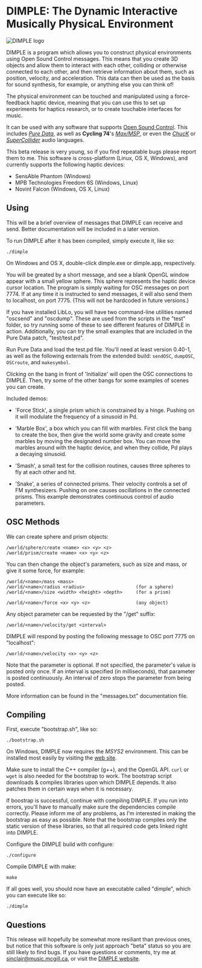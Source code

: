 
DIMPLE: The Dynamic Interactive Musically PhysicaL Environment
==============================================================

![DIMPLE logo](./icon/dimple_sphere.png)

DIMPLE is a program which allows you to construct physical
environments using Open Sound Control messages.  This means that you
create 3D objects and allow them to interact with each other,
colliding or otherwise connected to each other, and then retrieve
information about them, such as position, velocity, and acceleration.
This data can then be used as the basis for sound synthesis, for
example, or anything else you can think of!

The physical environment can be touched and manipulated using a
force-feedback haptic device, meaning that you can use this to set up
experiments for haptics research, or to create touchable interfaces
for music.

It can be used with any software that supports [Open Sound
Control](http://opensoundcontrol.org).  This includes [_Pure
Data_](http://puredata.info), as well as **Cycling 74**'s
[_Max/MSP_](http://cycling74.com), or even the
[_ChucK_](http://chuck.cs.princeton.edu/) or
[_SuperCollider_](http://supercollider.sourceforge.net/) audio
languages.

This beta release is very young, so if you find repeatable bugs please
report them to me.  This software is cross-platform (Linux, OS X,
Windows), and currently supports the following haptic devices:

- SensAble Phantom (Windows)
- MPB Technologies Freedom 6S (Windows, Linux)
- Novint Falcon (Windows, OS X, Linux)


Using
-----

This will be a brief overview of messages that DIMPLE can receive
and send.  Better documentation will be included in a later version.

To run DIMPLE after it has been compiled, simply execute it, like so:

    ./dimple

On Windows and OS X, double-click dimple.exe or dimple.app,
respectively.

You will be greated by a short message, and see a blank OpenGL window
appear with a small yellow sphere.  This sphere represents the haptic
device cursor location.  The program is simply waiting for OSC
messages on port 7774.  If at any time it is instructed to send
messages, it will also send them to localhost, on port 7775.  (This
will not be hardcoded in future versions.)

If you have installed LibLo, you will have two command-line utilities
named "oscsend" and "oscdump".  These are used from the scripts in the
"test" folder, so try running some of these to see different features
of DIMPLE in action.  Additionally, you can try the small examples
that are included in the Pure Data patch, "test/test.pd".

Run Pure Data and load the test.pd file.  You'll need at least version
0.40-1, as well as the following externals from the extended build:
`sendOSC`, `dumpOSC`, `OSCroute`, and `makesymbol`.

Clicking on the bang in front of 'Initialize' will open the OSC
connections to DIMPLE.  Then, try some of the other bangs for some
examples of scenes you can create.

Included demos:

* 'Force Stick', a single prism which is constrained by a hinge.
  Pushing on it will modulate the frequency of a sinusoid in Pd.

* 'Marble Box', a box which you can fill with marbles.  First click
  the bang to create the box, then give the world some gravity
  and create some marbles by moving the designated number box.
  You can move the marbles around with the haptic device, and
  when they collide, Pd plays a decaying sinusoid.

* 'Smash', a small test for the collision routines, causes three spheres
  to fly at each other and hit.

* 'Snake', a series of connected prisms.  Their velocity controls a
  set of FM synthesizers.  Pushing on one causes oscillations in the
  connected prisms.  This example demonstrates continuous control of
  audio parameters.


OSC Methods
-----------

We can create sphere and prism objects:

    /world/sphere/create <name> <x> <y> <z>
    /world/prism/create <name> <x> <y> <z>

You can then change the object's parameters, such as size and mass, or
give it some force, for example:

    /world/<name>/mass <mass>
    /world/<name>/radius <radius>                   (for a sphere)
    /world/<name>/size <width> <height> <depth>     (for a prism)

    /world/<name>/force <x> <y> <z>                 (any object)

Any object parameter can be requested by the "/get" suffix:

    /world/<name>/velocity/get <interval>

DIMPLE will respond by posting the following message to OSC port 7775
on "localhost":

    /world/<name>/velocity <x> <y> <z>

Note that the <interval> parameter is optional.  If not specified, the
parameter's value is posted only once.  If an interval is specified
(in milliseconds), that parameter is posted continuously.  An interval
of zero stops the parameter from being posted.

More information can be found in the "messages.txt" documentation
file.


Compiling
---------

First, execute "bootstrap.sh", like so:

    ./bootstrap.sh

On Windows, DIMPLE now requires the *MSYS2* environment.  This can
be installed most easily by visiting the [web site](https://www.msys2.org).

Make sure to install the C++ compiler (g++), and the OpenGL API.
`curl` or `wget` is also needed for the bootstrap to work.  The
bootstrap script downloads & compiles libraries upon which DIMPLE
depends.  It also patches them in certain ways when it is necessary.

If boostrap is successful, continue with compiling DIMPLE.  If you run
into errors, you'll have to manually make sure the dependencies
compile correctly.  Please inform me of any problems, as I'm
interested in making the bootstrap as easy as possible.  Note that the
bootstrap compiles only the static version of these libraries, so that
all required code gets linked right into DIMPLE.

Configure the DIMPLE build with configure:

    ./configure

Compile DIMPLE with make:

    make

If all goes well, you should now have an executable called "dimple",
which you can execute like so:

    ./dimple


Questions
---------

This release will hopefully be somewhat more resiliant than previous
ones, but notice that this software is only just approach "beta"
status so you are still likely to find bugs.  If you have questions or
comments, try me at
[sinclair@music.mcgill.ca](mailto:sinclair@music.mcgill.ca), or visit
the [DIMPLE website](http://idmil.org/software/dimple).
